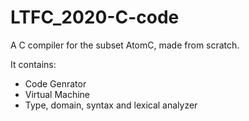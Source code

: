# LTFC_2020-C-code

A C compiler for the subset AtomC, made from scratch.

It contains:
 - Code Genrator
 - Virtual Machine
 - Type, domain, syntax and lexical analyzer
